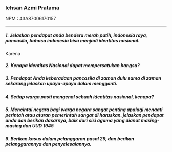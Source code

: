 ### Ichsan Azmi Pratama

NPM : 43A87006170157

___

##### 1. Jelaskan pendapat anda bendera merah putih, indonesia raya, pancasila, bahasa indonesia bisa menjadi identitas nasional.

Karena

##### 2. Kenapa identitas Nasional dapat mempersatukan bangsa?

##### 3. Pendapat Anda keberadaan pancasila di zaman dulu sama di zaman sekarang jelaskan upaya-upaya dalam mengganti.

##### 4. Setiap warga pasti mengenal sebuah identitas nasional, kenapa?

##### 5. Mencintai negara bagi warga negara sangat penting apalagi menaati perintah atau aturan pemerintah sangat di haruskan. jelaskan pendapat anda dan berikan dasarnya, baik dari sisi agama yang dianut masing-masing dan UUD 1945

##### 6. Berikan kasus dalam pelanggaran pasal 29, dan berikan pelanggarannya dan penyelesaiannya.
